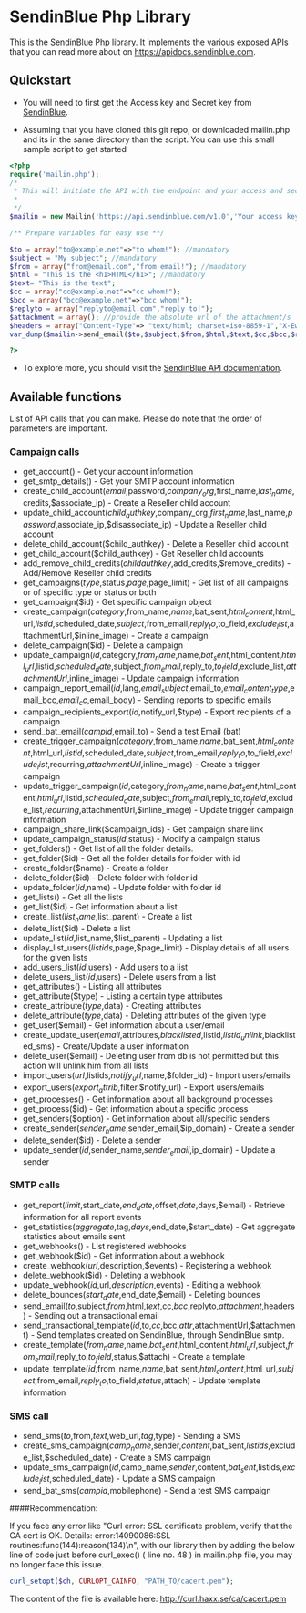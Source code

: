 # SendinBlue Php Library

This is the SendinBlue Php library. It implements the various exposed APIs that you can read more about on https://apidocs.sendinblue.com.


## Quickstart

 * You will need to first get the Access key and Secret key from [SendinBlue](https://www.sendinblue.com).

 * Assuming that you have cloned this git repo, or downloaded mailin.php and its in the same directory than the script. You can use this small sample script to get started

```PHP
<?php
require('mailin.php');
/*
 * This will initiate the API with the endpoint and your access and secret key.
 *
 */
$mailin = new Mailin('https://api.sendinblue.com/v1.0','Your access key','Your secret key');  

/** Prepare variables for easy use **/ 

$to = array("to@example.net"=>"to whom!"); //mandatory
$subject = "My subject"; //mandatory
$from = array("from@email.com","from email!"); //mandatory
$html = "This is the <h1>HTML</h1>"; //mandatory
$text= "This is the text";
$cc = array("cc@example.net"=>"cc whom!"); 
$bcc = array("bcc@example.net"=>"bcc whom!");
$replyto = array("replyto@email.com","reply to!"); 
$attachment = array(); //provide the absolute url of the attachment/s 
$headers = array("Content-Type"=> "text/html; charset=iso-8859-1","X-Ewiufkdsjfhn"=> "hello","X-Custom" => "Custom");
var_dump($mailin->send_email($to,$subject,$from,$html,$text,$cc,$bcc,$replyto,$attachment,$headers));

?>
```

 * To explore more, you should visit the [SendinBlue API documentation](https://apidocs.sendinblue.com).

## Available functions

List of API calls that you can make. Please do note that the order of parameters are important.

### Campaign calls

 * get_account() - Get your account information
 * get_smtp_details() - Get your SMTP account information
 * create_child_account($email,$password,$company_org,$first_name,$last_name,$credits,$associate_ip) - Create a Reseller child account
 * update_child_account($child_authkey,$company_org,$first_name,$last_name,$password,$associate_ip,$disassociate_ip) - Update a Reseller child account
 * delete_child_account($child_authkey) - Delete a Reseller child account
 * get_child_account($child_authkey) - Get Reseller child accounts
 * add_remove_child_credits($childauthkey,$add_credits,$remove_credits) - Add/Remove Reseller child credits
 * get_campaigns($type,$status,$page,$page_limit) - Get list of all campaigns or of specific type or status or both
 * get_campaign($id) - Get specific campaign object
 * create_campaign($category,$from_name,$name,$bat_sent,$html_content,$html_url,$listid,$scheduled_date,$subject,$from_email,$reply_to,$to_field,$exclude_list,$attachmentUrl,$inline_image) - Create a campaign
 * delete_campaign($id) - Delete a campaign
 * update_campaign($id,$category,$from_name,$name,$bat_sent,$html_content,$html_url,$listid,$scheduled_date,$subject,$from_email,$reply_to,$to_field,$exclude_list,$attachmentUrl,$inline_image) - Update campaign information
 * campaign_report_email($id,$lang,$email_subject,$email_to,$email_content_type,$email_bcc,$email_cc,$email_body) - Sending reports to specific emails
 * campaign_recipients_export($id,$notify_url,$type) - Export recipients of a campaign
 * send_bat_email($campid,$email_to) - Send a test Email (bat)
 * create_trigger_campaign($category,$from_name,$name,$bat_sent,$html_content,$html_url,$listid,$scheduled_date,$subject,$from_email,$reply_to,$to_field,$exclude_list,$recurring,$attachmentUrl,$inline_image) - Create a trigger campaign
 * update_trigger_campaign($id,$category,$from_name,$name,$bat_sent,$html_content,$html_url,$listid,$scheduled_date,$subject,$from_email,$reply_to,$to_field,$exclude_list,$recurring,$attachmentUrl,$inline_image) - Update trigger campaign information
 * campaign_share_link($campaign_ids) - Get campaign share link
 * update_campaign_status($id,$status) - Modify a campaign status
 * get_folders() - Get list of all the folder details.
 * get_folder($id) - Get all the folder details for folder with id <id>
 * create_folder($name) - Create a folder
 * delete_folder($id) - Delete folder with folder id <id>
 * update_folder($id,$name) - Update folder with folder id <id>
 * get_lists() - Get all the lists
 * get_list($id) - Get information about a list
 * create_list($list_name,$list_parent) - Create a list
 * delete_list($id) - Delete a list
 * update_list($id,$list_name,$list_parent) - Updating a list
 * display_list_users($listids,$page,$page_limit) - Display details of all users for the given lists
 * add_users_list($id,$users) - Add users to a list
 * delete_users_list($id,$users) - Delete users from a list
 * get_attributes() - Listing all attributes
 * get_attribute($type) - Listing a certain type attributes
 * create_attribute($type,$data) - Creating attributes
 * delete_attribute($type,$data) - Deleting attributes of the given type
 * get_user($email) - Get information about a user/email
 * create_update_user($email,$attributes,$blacklisted,$listid,$listid_unlink,$blacklisted_sms) - Create/Update a user information
 * delete_user($email) - Deleting user from db is not permitted but this action will unlink him from all lists
 * import_users($url,$listids,$notify_url,$name,$folder_id) - Import users/emails
 * export_users($export_attrib,$filter,$notify_url) - Export users/emails
 * get_processes() - Get information about all background processes
 * get_process($id) - Get information about a specific process
 * get_senders($option) - Get information about all/specific senders
 * create_sender($sender_name,$sender_email,$ip_domain) - Create a sender
 * delete_sender($id) - Delete a sender
 * update_sender($id,$sender_name,$sender_email,$ip_domain) - Update a sender

### SMTP calls

 * get_report($limit,$start_date,$end_date,$offset,$date,$days,$email) - Retrieve information for all report events
 * get_statistics($aggregate,$tag,$days,$end_date,$start_date) - Get aggregate statistics about emails sent
 * get_webhooks() - List registered webhooks
 * get_webhook($id) - Get information about a webhook
 * create_webhook($url,$description,$events) - Registering a webhook
 * delete_webhook($id) - Deleting a webhook
 * update_webhook($id,$url,$description,$events) - Editing a webhook
 * delete_bounces($start_date,$end_date,$email) - Deleting bounces
 * send_email($to,$subject,$from,$html,$text,$cc,$bcc,$replyto,$attachment,$headers) - Sending out a transactional email
 * send_transactional_template($id,$to,$cc,$bcc,$attr,$attachmentUrl,$attachment) - Send templates created on SendinBlue, through SendinBlue smtp.
 * create_template($from_name,$name,$bat_sent,$html_content,$html_url,$subject,$from_email,$reply_to,$to_field,$status,$attach) - Create a template 
 * update_template($id,$from_name,$name,$bat_sent,$html_content,$html_url,$subject,$from_email,$reply_to,$to_field,$status,$attach) - Update template information

### SMS call

 * send_sms($to,$from,$text,$web_url,$tag,$type) - Sending a SMS
 * create_sms_campaign($camp_name,$sender,$content,$bat_sent,$listids,$exclude_list,$scheduled_date) - Create a SMS campaign
 * update_sms_campaign($id,$camp_name,$sender,$content,$bat_sent,$listids,$exclude_list,$scheduled_date) - Update a SMS campaign
 * send_bat_sms($campid,$mobilephone) - Send a test SMS campaign

####Recommendation:

If you face any error like "Curl error: SSL certificate problem, verify that the CA cert is OK. Details: error:14090086:SSL routines:func(144):reason(134)\n", with our library then by adding the below line of code just before curl_exec() ( line no. 48 ) in mailin.php file, you may no longer face this issue.
```PHP
curl_setopt($ch, CURLOPT_CAINFO, "PATH_TO/cacert.pem");
```
The content of the file is available here: http://curl.haxx.se/ca/cacert.pem